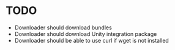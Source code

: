 # TODO

- Downloader should download bundles
- Downloader should download Unity integration package
- Downloader should be able to use curl if wget is not installed